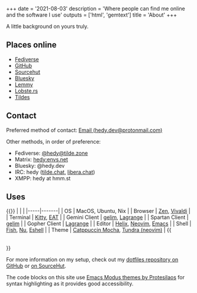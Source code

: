 +++
date = '2021-08-03'
description = 'Where people can find me online and the software I use'
outputs = ['html', 'gemtext']
title = 'About'
+++

A little background on yours truly.

## Places online

* [Fediverse](https://tilde.zone/@hedy)
* [GitHub](https://github.com/hedyhli)
* [Sourcehut](https://sr.ht/~hedy)
* [Bluesky](https://bsky.app/profile/hedy.dev)
* [Lemmy](https://lemmy.sdf.org/u/hedy)
* [Lobste.rs](https://lobste.rs/u/hedy)
* [Tildes](https://tildes.net/user/hedy)

## Contact

Preferred method of contact: [Email
(hedy.dev@protonmail.com)](mailto:hedy.dev@protonmail.com)

Other methods, in order of preference:
* Fediverse: [@hedy@tilde.zone](https://tilde.zone/@hedy)
* Matrix: [hedy:envs.net](matrix:u/hedy:envs.net)
* Bluesky: @hedy.dev
* IRC: hedy ([tilde.chat](https://tilde.chat),
  [libera.chat](https://libera.chat))
* XMPP: hedy at hmm.st


## Uses

{{<table>}}
| | |
|-----|-------|
| OS  | MacOS, Ubuntu, Nix |
| Browser | [Zen](https://zen-browser.app), [Vivaldi](https://vivaldi.com/) |
| Terminal | [Kitty](https://sw.kovidgoyal.net/kitty/), [EAT](https://github.com/kephale/emacs-eat) |
| Gemini Client | [gelim](https://github.com/hedyhli/gelim), [Lagrange](https://gmi.skyjake.fi/lagrange/) |
| Spartan Client | [gelim](https://github.com/hedyhli/gelim) |
| Gopher Client | [Lagrange](https://gmi.skyjake.fi/lagrange/) |
| Editor | [Helix](https://helix-editor.com/), [Neovim](https://neovim.io/), [Emacs](https://www.gnu.org/software/emacs/) |
| Shell | [Fish](https://fishshell.com/), [Nu](https://www.nushell.sh/), [Eshell](https://www.gnu.org/software/emacs/manual/html_mono/eshell.html) |
| Theme | [Catppuccin Mocha](https://catppuccin.com/), [Tundra (neovim)](https://github.com/sam4llis/nvim-tundra) |
{{</table>}}

For more information on my setup, check out my [dotfiles repository on GitHub](https://github.com/hedyhli/dotfiles) or [on SourceHut](https://sr.ht/~hedy/dotfiles).

The code blocks on this site use [Emacs Modus themes by
Protesilaos](https://protesilaos.com/emacs/modus-themes) for syntax
highlighting as it provides good accessibility.
